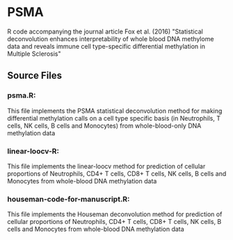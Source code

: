 # PSMA

R code accompanying the journal article Fox et al. (2016) "Statistical deconvolution enhances interpretability of whole blood DNA methylome data and reveals immune cell type-specific differential methylation in Multiple Sclerosis" 

## Source Files

### psma.R:
This file implements the PSMA statistical deconvolution method for making differential methylation
calls on a cell type specific basis (in Neutrophils, T cells, NK cells, B cells and Monocytes)
from whole-blood-only DNA methylation data

### linear-loocv-R:
This file implements the linear-loocv method for prediction of cellular proportions of
Neutrophils, CD4+ T cells, CD8+ T cells, NK cells, B cells and Monocytes from whole-blood
DNA methylation data

### houseman-code-for-manuscript.R:
This file implements the Houseman deconvolution method for prediction of cellular proportions of
Neutrophils, CD4+ T cells, CD8+ T cells, NK cells, B cells and Monocytes from whole-blood DNA 
methylation data 
